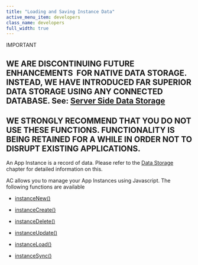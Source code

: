 ```yaml
---
title: "Loading and Saving Instance Data"
active_menu_item: developers
class_name: developers
full_width: true
---
```



IMPORTANT

## WE ARE DISCONTINUING FUTURE ENHANCEMENTS  FOR NATIVE DATA STORAGE. INSTEAD, WE HAVE INTRODUCED FAR SUPERIOR DATA STORAGE USING ANY CONNECTED DATABASE. See: [Server Side Data Storage](../../../../data-storage/server-side-data-storage/index)

## WE STRONGLY RECOMMEND THAT YOU DO NOT USE THESE FUNCTIONS. FUNCTIONALITY IS BEING RETAINED FOR A WHILE IN ORDER NOT TO DISRUPT EXISTING APPLICATIONS.

An App Instance is a record of data. Please refer to the [Data Storage](../../../../product-guide/advanced-features/data-storage-management/index) chapter for detailed information on this.

AC allows you to manage your App Instances using Javascript. The following functions are available

 - [instanceNew()](../../../client-api/instance-data-functions/instancenew)

 - [instanceCreate()](../../../client-api/instance-data-functions/instancecreate)

 - [instanceDelete()](../../../client-api/instance-data-functions/instancedelete)

 - [instanceUpdate()](../../../client-api/instance-data-functions/instancesave)

 - [instanceLoad()](../../../client-api/instance-data-functions/instanceload)

 - [instanceSync()](../../../client-api/instance-data-functions/instancesync)

   

